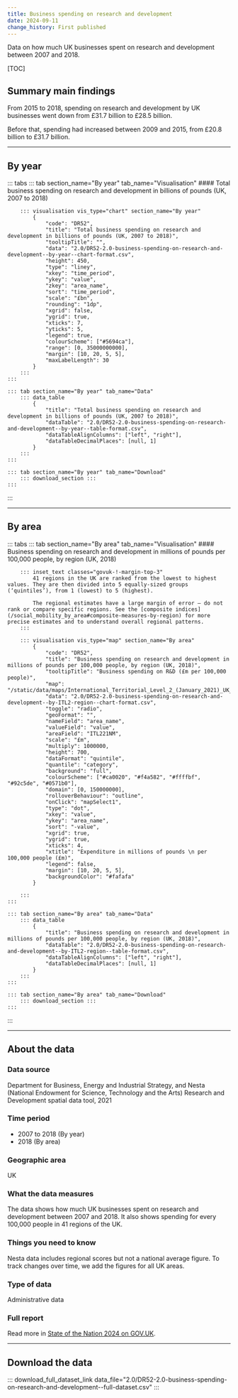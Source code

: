 ```yaml
---
title: Business spending on research and development
date: 2024-09-11
change_history: First published
---
```


Data on how much UK businesses spent on research and development between 2007 and 2018.

[TOC]

## Summary main findings

From 2015 to 2018, spending on research and development by UK businesses went down from £31.7 billion to £28.5 billion.

Before that, spending had increased between 2009 and 2015, from £20.8 billion to £31.7 billion.

---

## By year

::: tabs
    ::: tab section_name="By year" tab_name="Visualisation"
        #### Total business spending on research and development in billions of pounds (UK, 2007 to 2018)

        ::: visualisation vis_type="chart" section_name="By year"
            {
                "code": "DR52",
                "title": "Total business spending on research and development in billions of pounds (UK, 2007 to 2018)",
                "tooltipTitle": "",
                "data": "2.0/DR52-2.0-business-spending-on-research-and-development--by-year--chart-format.csv",
                "height": 450,
                "type": "liney",
                "xkey": "time_period",
                "ykey": "value",
                "zkey": "area_name",
                "sort": "time_period",
                "scale": "£bn",
                "rounding": "1dp",
                "xgrid": false,
                "ygrid": true,
                "xticks": 7,
                "yticks": 5,
                "legend": true,
                "colourScheme": ["#5694ca"],
                "range": [0, 35000000000],
                "margin": [10, 20, 5, 5],
                "maxLabelLength": 30
            }
        :::
    :::

    ::: tab section_name="By year" tab_name="Data"
        ::: data_table
            {
                "title": "Total business spending on research and development in billions of pounds (UK, 2007 to 2018)",
                "dataTable": "2.0/DR52-2.0-business-spending-on-research-and-development--by-year--table-format.csv",
                "dataTableAlignColumns": ["left", "right"],
                "dataTableDecimalPlaces": [null, 1]
            }
        :::
    :::

    ::: tab section_name="By year" tab_name="Download"
        ::: download_section :::
    :::
:::

---

## By area

::: tabs
    ::: tab section_name="By area" tab_name="Visualisation"
        #### Business spending on research and development in millions of pounds per 100,000 people, by region (UK, 2018)

        ::: inset_text classes="govuk-!-margin-top-3"
            41 regions in the UK are ranked from the lowest to highest values. They are then divided into 5 equally-sized groups (‘quintiles’), from 1 (lowest) to 5 (highest).
                    
            The regional estimates have a large margin of error – do not rank or compare specific regions. See the [composite indices](/social_mobility_by_area#composite-measures-by-region) for more precise estimates and to understand overall regional patterns.
        :::

        ::: visualisation vis_type="map" section_name="By area"
            {
                "code": "DR52",
                "title": "Business spending on research and development in millions of pounds per 100,000 people, by region (UK, 2018)",
                "tooltipTitle": "Business spending on R&D (£m per 100,000 people)",
                "map": "/static/data/maps/International_Territorial_Level_2_(January_2021)_UK_BUC.json",
                "data": "2.0/DR52-2.0-business-spending-on-research-and-development--by-ITL2-region--chart-format.csv",
                "toggle": "radio",
                "geoFormat": "",
                "nameField": "area_name",
                "valueField": "value",
                "areaField": "ITL221NM",
                "scale": "£m",
                "multiply": 1000000,
                "height": 700,
                "dataFormat": "quintile",
                "quantile": "category",
                "background": "full",
                "colourScheme": ["#ca0020", "#f4a582", "#ffffbf", "#92c5de", "#0571b0"],
                "domain": [0, 150000000],
                "rolloverBehaviour": "outline",
                "onClick": "mapSelect1",
                "type": "dot",
                "xkey": "value",
                "ykey": "area_name",
                "sort": "-value",
                "xgrid": true,
                "ygrid": true,
                "xticks": 4,
                "xtitle": "Expenditure in millions of pounds \n per 100,000 people (£m)",
                "legend": false,
                "margin": [10, 20, 5, 5],
                "backgroundColor": "#fafafa"
            }
                
        :::
    :::

    ::: tab section_name="By area" tab_name="Data"
        ::: data_table
            {
                "title": "Business spending on research and development in millions of pounds per 100,000 people, by region (UK, 2018)",
                "dataTable": "2.0/DR52-2.0-business-spending-on-research-and-development--by-ITL2-region--table-format.csv",
                "dataTableAlignColumns": ["left", "right"],
                "dataTableDecimalPlaces": [null, 1]
            }
        :::
    :::

    ::: tab section_name="By area" tab_name="Download"
        ::: download_section :::
    :::
:::

---

## About the data

### Data source
Department for Business, Energy and Industrial Strategy, and Nesta (National Endowment for Science, Technology and the Arts) Research and Development spatial data tool, 2021

### Time period
* 2007 to 2018 (By year)
* 2018 (By area)

### Geographic area
UK

### What the data measures
The data shows how much UK businesses spent on research and development between 2007 and 2018. It also shows spending for every 100,000 people in 41 regions of the UK.

### Things you need to know
Nesta data includes regional scores but not a national average figure. To track changes over time, we add the figures for all UK areas.

### Type of data
Administrative data

### Full report
Read more in [State of the Nation 2024 on GOV.UK](https://www.gov.uk/government/publications/state-of-the-nation-2024-local-to-national-mapping-opportunities-for-all).

---

## Download the data

::: download_full_dataset_link data_file="2.0/DR52-2.0-business-spending-on-research-and-development--full-dataset.csv" :::
